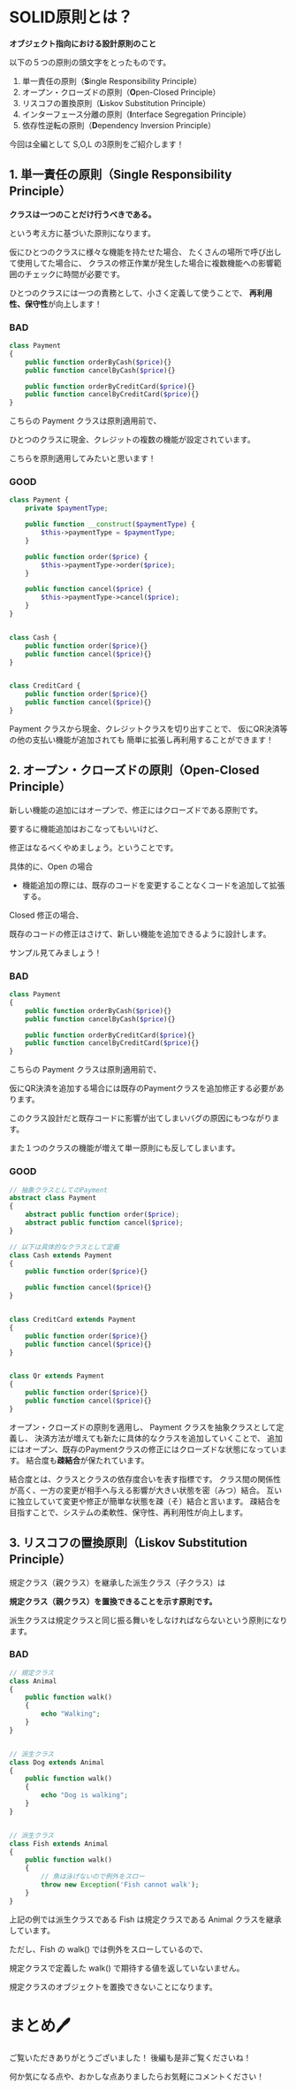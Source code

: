 # SOLID原則とは？

**オブジェクト指向における設計原則のこと**

以下の５つの原則の頭文字をとったものです。

1. 単一責任の原則（**S**ingle Responsibility Principle）
2. オープン・クローズドの原則（**O**pen-Closed Principle）
3. リスコフの置換原則（**L**iskov Substitution Principle）
4. インターフェース分離の原則（**I**nterface Segregation Principle）
5. 依存性逆転の原則（**D**ependency Inversion Principle）

今回は全編として S,O,L の3原則をご紹介します！

## 1. 単一責任の原則（**S**ingle Responsibility Principle）

**クラスは一つのことだけ行うべきである。**

という考え方に基づいた原則になります。

仮にひとつのクラスに様々な機能を持たせた場合、
たくさんの場所で呼び出して使用してた場合に、
クラスの修正作業が発生した場合に複数機能への影響範囲のチェックに時間が必要です。

ひとつのクラスには一つの責務として、小さく定義して使うことで、
**再利用性、保守性**が向上します！

### BAD

```php
class Payment
{
    public function orderByCash($price){}
    public function cancelByCash($price){}

    public function orderByCreditCard($price){}
    public function cancelByCreditCard($price){}
}
```

こちらの Payment クラスは原則適用前で、

ひとつのクラスに現金、クレジットの複数の機能が設定されています。

こちらを原則適用してみたいと思います！

### GOOD


```php
class Payment {
    private $paymentType;

    public function __construct($paymentType) {
        $this->paymentType = $paymentType;
    }

    public function order($price) {
        $this->paymentType->order($price);
    }

    public function cancel($price) {
        $this->paymentType->cancel($price);
    }
}


class Cash {
    public function order($price){}
    public function cancel($price){}
}


class CreditCard {
    public function order($price){}
    public function cancel($price){}
}
```

Payment クラスから現金、クレジットクラスを切り出すことで、
仮にQR決済等の他の支払い機能が追加されても
簡単に拡張し再利用することができます！


## 2. オープン・クローズドの原則（**O**pen-Closed Principle）


新しい機能の追加にはオープンで、修正にはクローズドである原則です。

要するに機能追加はおこなってもいいけど、

修正はなるべくやめましょう。ということです。

具体的に、Open の場合

- 機能追加の際には、既存のコードを変更することなくコードを追加して拡張する。

 Closed  修正の場合、

既存のコードの修正はさけて、新しい機能を追加できるように設計します。

サンプル見てみましょう！

### BAD

```php
class Payment
{
    public function orderByCash($price){}
    public function cancelByCash($price){}

    public function orderByCreditCard($price){}
    public function cancelByCreditCard($price){}
}
```

こちらの Payment クラスは原則適用前で、

仮にQR決済を追加する場合には既存のPaymentクラスを追加修正する必要があります。

このクラス設計だと既存コードに影響が出てしまいバグの原因にもつながります。

また１つのクラスの機能が増えて単一原則にも反してしまいます。

### GOOD

```php
// 抽象クラスとしてのPayment
abstract class Payment
{
    abstract public function order($price);
    abstract public function cancel($price);
}

// 以下は具体的なクラスとして定義
class Cash extends Payment
{
    public function order($price){}

    public function cancel($price){}
}


class CreditCard extends Payment
{
    public function order($price){}
    public function cancel($price){}
}


class Qr extends Payment
{
    public function order($price){}
    public function cancel($price){}
}
```

オープン・クローズドの原則を適用し、
Payment クラスを抽象クラスとして定義し、
決済方法が増えても新たに具体的なクラスを追加していくことで、
追加にはオープン、既存のPaymentクラスの修正にはクローズドな状態になっています。
結合度も**疎結合**が保たれています。



結合度とは、クラスとクラスの依存度合いを表す指標です。
クラス間の関係性が高く、一方の変更が相手へ与える影響が大きい状態を密（みつ）結合。
互いに独立していて変更や修正が簡単な状態を疎（そ）結合と言います。
疎結合を目指すことで、システムの柔軟性、保守性、再利用性が向上します。

## 3. リスコフの置換原則（**L**iskov Substitution Principle）

規定クラス（親クラス）を継承した派生クラス（子クラス）は

**規定クラス（親クラス）を置換できることを示す原則です。**

派生クラスは規定クラスと同じ振る舞いをしなければならないという原則になります。

### BAD

```php
// 規定クラス
class Animal
{
    public function walk()
    {
        echo "Walking";
    }
}


// 派生クラス
class Dog extends Animal
{
    public function walk()
    {
        echo "Dog is walking";
    }
}


// 派生クラス
class Fish extends Animal
{
    public function walk()
    {
        // 魚は泳げないので例外をスロー
        throw new Exception('Fish cannot walk');
    }
}
```

上記の例では派生クラスである Fish は規定クラスである Animal クラスを継承しています。

ただし、Fish の walk() では例外をスローしているので、

規定クラスで定義した walk() で期待する値を返していないません。

規定クラスのオブジェクトを置換できないことになります。

# まとめ🖊️

ご覧いただきありがとうございました！
後編も是非ご覧くださいね！

何か気になる点や、おかしな点ありましたらお気軽にコメントください！
